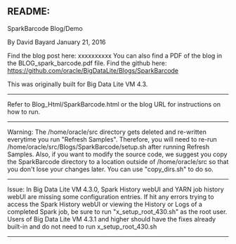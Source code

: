 README:
------------------------------
SparkBarcode Blog/Demo

By David Bayard
January 21, 2016

Find the blog post here: xxxxxxxxxx
You can also find a PDF of the blog in the BLOG_spark_barcode.pdf file.
Find the github here: https://github.com/oracle/BigDataLite/Blogs/SparkBarcode

This was originally built for Big Data Lite VM 4.3.

------------------------------

Refer to Blog_Html/SparkBarcode.html or the blog URL for instructions on how to run.

------------------------------

Warning: The /home/oracle/src directory gets deleted and re-written everytime you run "Refresh Samples".  Therefore, you will need to re-run /home/oracle/src/Blogs/SparkBarcode/setup.sh after running Refresh Samples.
Also, if you want to modify the source code, we suggest you copy the SparkBarcode directory to a location outside of /home/oracle/src so that you don't lose your changes later. You can use "copy_dirs.sh" to do so.

------------------------------

Issue: In Big Data Lite VM 4.3.0, Spark History webUI and YARN job history webUI are missing some configuration entries.  If hit any errors trying to access the Spark History webUI or viewing the History or Logs of a completed Spark job, be sure to run "x_setup_root_430.sh" as the root user.
Users of Big Data Lite VM 4.3.1 and higher should have the fixes already built-in and do not need to run x_setup_root_430.sh

------------------------------
